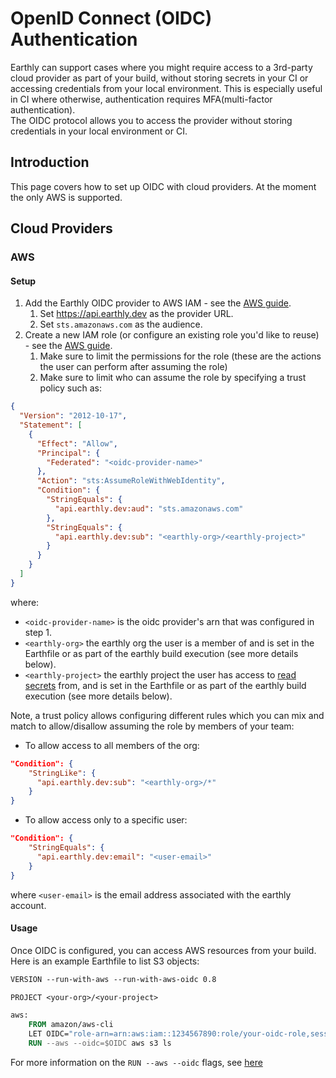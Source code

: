 # OpenID Connect (OIDC) Authentication

Earthly can support cases where you might require access to a 3rd-party cloud provider as part of your build, without storing secrets in your CI or accessing credentials from your local environment.
This is especially useful in CI where otherwise, authentication requires MFA(multi-factor authentication).  
The OIDC protocol allows you to access the provider without storing credentials in your local environment or CI.

## Introduction

This page covers how to set up OIDC with cloud providers. 
At the moment the only AWS is supported.

## Cloud Providers

### AWS

#### Setup

1. Add the Earthly OIDC provider to AWS IAM - see the [AWS guide](https://docs.aws.amazon.com/IAM/latest/UserGuide/id_roles_providers_create_oidc.html).
   1. Set https://api.earthly.dev as the provider URL.
   2. Set `sts.amazonaws.com` as the audience. 
2. Create a new IAM role (or configure an existing role you'd like to reuse) - see the [AWS guide](https://docs.aws.amazon.com/IAM/latest/UserGuide/id_roles_create_for-idp.html).
   1. Make sure to limit the permissions for the role (these are the actions the user can perform after assuming the role)
   2. Make sure to limit who can assume the role by specifying a trust policy such as:
```json
{
  "Version": "2012-10-17",
  "Statement": [
    {
      "Effect": "Allow",
      "Principal": {
        "Federated": "<oidc-provider-name>"
      },
      "Action": "sts:AssumeRoleWithWebIdentity",
      "Condition": {
        "StringEquals": {
          "api.earthly.dev:aud": "sts.amazonaws.com"
        },
        "StringEquals": {
          "api.earthly.dev:sub": "<earthly-org>/<earthly-project>"
        }
      }
    }
  ]
}
```

where:
* `<oidc-provider-name>` is the oidc provider's arn that was configured in step 1.
* `<earthly-org>` the earthly org the user is a member of and is set in the Earthfile or as part of the earthly build execution (see more details below).
* `<earthly-project>` the earthly project the user has access to [read secrets](./managing-permissions.md#earthly-project-access-levels) from, and is set in the Earthfile or as part of the earthly build execution (see more details below).

Note, a trust policy allows configuring different rules which you can mix and match to allow/disallow assuming the role by members of your team:
* To allow access to all members of the org:
```json
"Condition": {
    "StringLike": {
      "api.earthly.dev:sub": "<earthly-org>/*"
    }
}
```
* To allow access only to a specific user:
```json
"Condition": {
    "StringEquals": {
      "api.earthly.dev:email": "<user-email>"
    }
}
```
where `<user-email>` is the email address associated with the earthly account.

#### Usage

Once OIDC is configured, you can access AWS resources from your build.
Here is an example Earthfile to list S3 objects:
```dockerfile
VERSION --run-with-aws --run-with-aws-oidc 0.8

PROJECT <your-org>/<your-project>

aws:
    FROM amazon/aws-cli
    LET OIDC="role-arn=arn:aws:iam::1234567890:role/your-oidc-role,session-name=my-session,region=us-east-1"
    RUN --aws --oidc=$OIDC aws s3 ls
```

For more information on the `RUN --aws --oidc` flags, see [here](../earthfile/earthfile.md#--oidc-oidc-spec-experimental) 
